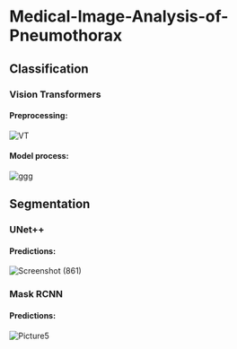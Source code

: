 # Medical-Image-Analysis-of-Pneumothorax

## **Classification**

### **Vision Transformers**

#### Preprocessing:

![VT](https://user-images.githubusercontent.com/34074339/126175586-f8e1f625-0cfe-4413-949f-407da0f1e7e9.png)

#### Model process:

![ggg](https://user-images.githubusercontent.com/34074339/126296936-f5fa61d5-89bc-49de-b815-3586232e8e39.gif)


## **Segmentation**

### **UNet++**

#### Predictions:

![Screenshot (861)](https://user-images.githubusercontent.com/34074339/126292915-8004ff66-427d-4500-b6ba-57a897705ecf.png)

### **Mask RCNN**

#### Predictions:

![Picture5](https://user-images.githubusercontent.com/34074339/126341418-3b50cdd8-72ce-46ba-a4aa-619dd03943a9.png)

